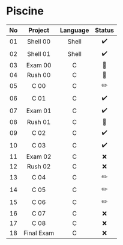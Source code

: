 # Piscine
| No |   Project  | Language | Status |
|:--:|:----------:|:--------:|:------:|
| 01 | Shell 00   |   Shell  |    ✔️   |
| 02 | Shell 01   |   Shell  |    ✔️   |
| 03 | Exam 00    |     C    |    📖   |
| 04 | Rush 00    |     C    |    📖   |
| 05 | C 00       |     C    |    ✏️   |
| 06 | C 01       |     C    |    ✔️   |
| 07 | Exam 01    |     C    |    ✔️   |
| 08 | Rush 01    |     C    |    📖   |
| 09 | C 02       |     C    |    ✔️   |
| 10 | C 03       |     C    |    ✔️   |
| 11 | Exam 02    |     C    |    ❌   |
| 12 | Rush 02    |     C    |    ❌   |
| 13 | C 04       |     C    |    ✏️   |
| 14 | C 05       |     C    |    ✏️   |
| 15 | C 06       |     C    |    ✏️   |
| 16 | C 07       |     C    |    ❌   |
| 17 | C 08       |     C    |    ❌   |
| 18 | Final Exam |     C    |    ❌   |
